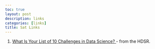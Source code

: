 ```yaml
---
toc: true
layout: post
description: links
categories: [links]
title: Sat Links
---
```


1. [What Is Your List of 10 Challenges in Data Science? ](https://hdsr.mitpress.mit.edu/pub/9ptj5iu7/release/2) - from the HDSR.